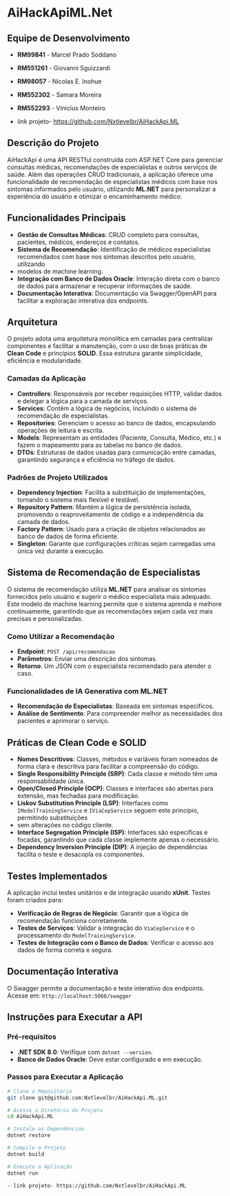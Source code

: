 # AiHackApiML.Net

## Equipe de Desenvolvimento
- **RM99841** - Marcel Prado Soddano
- **RM551261** - Giovanni Sguizzardi
- **RM98057** - Nicolas E. Inohue
- **RM552302** - Samara Moreira
- **RM552293** - Vinicius Monteiro

- link projeto- https://github.com/Nxtlevelbr/AiHackApi.ML

## Descrição do Projeto
AiHackApi é uma API RESTful construída com ASP.NET Core para gerenciar consultas médicas, recomendações de especialistas e outros serviços
de saúde. Além das operações CRUD tradicionais, a aplicação oferece uma funcionalidade de recomendação de especialistas médicos com base nos
sintomas informados pelo usuário, utilizando **ML.NET** para personalizar a experiência do usuário e otimizar o encaminhamento médico.

## Funcionalidades Principais
- **Gestão de Consultas Médicas**: CRUD completo para consultas, pacientes, médicos, endereços e contatos.
- **Sistema de Recomendação**: Identificação de médicos especialistas recomendados com base nos sintomas descritos pelo usuário, utilizando
-  modelos de machine learning.
- **Integração com Banco de Dados Oracle**: Interação direta com o banco de dados para armazenar e recuperar informações de saúde.
- **Documentação Interativa**: Documentação via Swagger/OpenAPI para facilitar a exploração interativa dos endpoints.

## Arquitetura
O projeto adota uma arquitetura monolítica em camadas para centralizar componentes e facilitar a manutenção, com o uso de boas práticas de 
**Clean Code** e princípios **SOLID**. Essa estrutura garante simplicidade, eficiência e modularidade.

### Camadas da Aplicação
- **Controllers**: Responsáveis por receber requisições HTTP, validar dados e delegar a lógica para a camada de serviços.
- **Services**: Contêm a lógica de negócios, incluindo o sistema de recomendação de especialistas.
- **Repositories**: Gerenciam o acesso ao banco de dados, encapsulando operações de leitura e escrita.
- **Models**: Representam as entidades (Paciente, Consulta, Médico, etc.) e fazem o mapeamento para as tabelas no banco de dados.
- **DTOs**: Estruturas de dados usadas para comunicação entre camadas, garantindo segurança e eficiência no tráfego de dados.

### Padrões de Projeto Utilizados
- **Dependency Injection**: Facilita a substituição de implementações, tornando o sistema mais flexível e testável.
- **Repository Pattern**: Mantém a lógica de persistência isolada, promovendo o reaproveitamento de código e a independência da camada de dados.
- **Factory Pattern**: Usado para a criação de objetos relacionados ao banco de dados de forma eficiente.
- **Singleton**: Garante que configurações críticas sejam carregadas uma única vez durante a execução.

## Sistema de Recomendação de Especialistas
O sistema de recomendação utiliza **ML.NET** para analisar os sintomas fornecidos pelo usuário e sugerir o médico especialista mais adequado. 
Este modelo de machine learning permite que o sistema aprenda e melhore continuamente, garantindo que as recomendações sejam cada vez mais precisas
e personalizadas.

### Como Utilizar a Recomendação
- **Endpoint**: `POST /api/recomendacao`
- **Parâmetros**: Enviar uma descrição dos sintomas.
- **Retorno**: Um JSON com o especialista recomendado para atender o caso.

### Funcionalidades de IA Generativa com ML.NET
- **Recomendação de Especialistas**: Baseada em sintomas específicos.
- **Análise de Sentimento**: Para compreender melhor as necessidades dos pacientes e aprimorar o serviço.

## Práticas de Clean Code e SOLID
- **Nomes Descritivos**: Classes, métodos e variáveis foram nomeados de forma clara e descritiva para facilitar a compreensão do código.
- **Single Responsibility Principle (SRP)**: Cada classe e método têm uma responsabilidade única.
- **Open/Closed Principle (OCP)**: Classes e interfaces são abertas para extensão, mas fechadas para modificação.
- **Liskov Substitution Principle (LSP)**: Interfaces como `IModelTrainingService` e `IViaCepService` seguem este princípio, permitindo substituições
-  sem alterações no código cliente.
- **Interface Segregation Principle (ISP)**: Interfaces são específicas e focadas, garantindo que cada classe implemente apenas o necessário.
- **Dependency Inversion Principle (DIP)**: A injeção de dependências facilita o teste e desacopla os componentes.

## Testes Implementados
A aplicação inclui testes unitários e de integração usando **xUnit**. Testes foram criados para:
- **Verificação de Regras de Negócio**: Garantir que a lógica de recomendação funciona corretamente.
- **Testes de Serviços**: Validar a integração do `ViaCepService` e o processamento do `ModelTrainingService`.
- **Testes de Integração com o Banco de Dados**: Verificar o acesso aos dados de forma correta e segura.

## Documentação Interativa
O Swagger permite a documentação e teste interativo dos endpoints. Acesse em: `http://localhost:5066/swagger`

## Instruções para Executar a API

### Pré-requisitos
- **.NET SDK 8.0**: Verifique com `dotnet --version`.
- **Banco de Dados Oracle**: Deve estar configurado e em execução.

### Passos para Executar a Aplicação

```bash
# Clone o Repositório
git clone git@github.com:Nxtlevelbr/AiHackApi.ML.git

# Acesse o Diretório do Projeto
cd AiHackApi.ML

# Instale as Dependências
dotnet restore

# Compile o Projeto
dotnet build

# Execute a Aplicação
dotnet run

- link projeto- https://github.com/Nxtlevelbr/AiHackApi.ML

